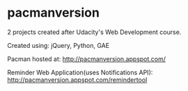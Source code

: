 # pacmanversion
2 projects created after Udacity's Web Development course.

Created using: jQuery, Python, GAE

Pacman hosted at: http://pacmanversion.appspot.com/

Reminder Web Application(uses Notifications API): http://pacmanversion.appspot.com/remindertool
